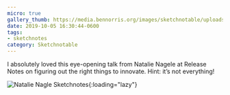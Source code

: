 ```yaml
---
micro: true
gallery_thumb: https://media.bennorris.org/images/sketchnotable/uploads/2019/ed7dc330e3.jpg
date: 2019-10-05 16:30:44-0600
tags:
- sketchnotes
category: Sketchnotable
---
```


I absolutely loved this eye-opening talk from Natalie Nagele at Release Notes on figuring out the right things to innovate. Hint: it’s not everything!

![Natalie Nagle Sketchnotes](https://media.bennorris.org/images/sketchnotable/uploads/2019/ed7dc330e3.jpg){:loading="lazy"}